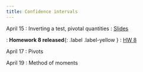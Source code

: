 ```yaml
---
title: Confidence intervals
---
```


April 15
: Inverting a test, pivotal quantities
  : [Slides](https://sta711-s24.github.io/slides/lecture_35.pdf)
  
: **Homework 8 released**{: .label .label-yellow }
  : [HW 8](https://sta711-s24.github.io/homework/HW8.pdf)
  
April 17
: Pivots

April 19
: Method of moments